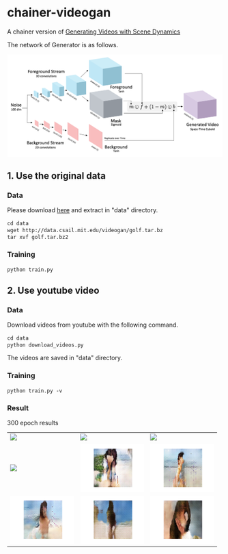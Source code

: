 # chainer-videogan

A chainer version of [Generating Videos with Scene Dynamics](https://www.cs.columbia.edu/~vondrick//tinyvideo/)

The network of Generator is as follows.

![network](images/network.png)

## 1. Use the original data

### Data

Please download [here](http://data.csail.mit.edu/videogan/golf.tar.bz2) and extract in "data" directory.

```
cd data
wget http://data.csail.mit.edu/videogan/golf.tar.bz
tar xvf golf.tar.bz2
```

### Training

```
python train.py
```

## 2. Use youtube video

### Data

Download videos from youtube with the following command.

```
cd data
python download_videos.py
```

The videos are saved in "data" directory.

### Training

```
python train.py -v
```

### Result

300 epoch results

<table>
<tr>
<td><img src="images/out0.gif" width="150px"></td>
<td><img src="images/out1.gif" width="150px"></td>
<td><img src="images/out2.gif" width="150px"></td>
</tr>
<tr>
<td><img src="images/out3.gif" width="150px"></td>
<td><img src="images/out4.gif" width="150px"></td>
<td><img src="images/out5.gif" width="150px"></td>
</tr>
<tr>
<td><img src="images/out6.gif" width="150px"></td>
<td><img src="images/out7.gif" width="150px"></td>
<td><img src="images/out8.gif" width="150px"></td>
</tr>
</table>
